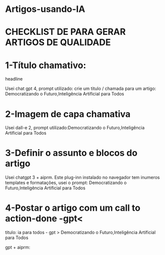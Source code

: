 # Artigos-usando-IA

# CHECKLIST DE PARA GERAR ARTIGOS DE QUALIDADE

<h1>1-Título chamativo:</h1>
<p>headline</p>
<p>Usei chat gpt 4, prompt utilizado: crie um titulo / chamada para um artigo: Democratizando o Futuro,Inteligência Artificial para Todos</p>
<h1>2-Imagem de capa chamativa </h1>
<p>Usei dall-e 2, prompt utilizado:Democratizando o Futuro,Inteligência Artificial para Todos</p>
<h1>3-Definir o assunto e blocos do artigo</h1>
<p>Usei chatgpt 3 + aiprm. Este plug-inn instalado no navegador tem inumeros templates e formatações, usei o prompt: Democratizando o Futuro,Inteligência Artificial para Todos </p>
<h1>4-Postar o artigo com um call to action-done -gpt<</h1>

 

titulo: ia para todos - gpt > Democratizando o Futuro,Inteligência Artificial para Todos

gpt + aiprm:
